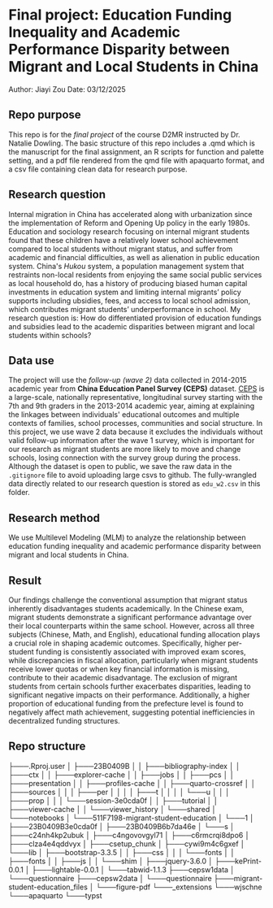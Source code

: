# Final project: Education Funding Inequality and Academic Performance Disparity between Migrant and Local Students in China
Author: Jiayi Zou 
Date: 03/12/2025 

## Repo purpose 
This repo is for the *final project* of the course D2MR instructed by Dr. Natalie Dowling.
The basic structure of this repo includes a .qmd which is the manuscript for the final assignment, an R scripts for function and palette setting, and a pdf file rendered from the qmd file with apaquarto format, and a csv file containing clean data for research purpose.

## Research question
Internal migration in China has accelerated along with urbanization since the implementation of Reform and Opening Up policy in the early 1980s. Education and sociology research focusing on internal migrant students found that these children have a relatively lower school achievement compared to local students without migrant status, and suffer from academic and financial difficulties, as well as alienation in public education system. 
China's *Hukou* system, a population management system that restraints non-local residents from enjoying the same social public services as local household do, has a history of producing biased human capital investments in education system and limiting internal migrants’ policy supports including ubsidies, fees, and access to local school admission, which contributes migrant students’ underperformance in school.
My research question is: How do differentiated provision of education fundings and subsidies lead to the academic disparities between migrant and local students within schools?

## Data use
The project will use the *follow-up (wave 2)* data collected in 2014-2015 academic year from **China Education Panel Survey (CEPS)** dataset.
[CEPS](http://ceps.ruc.edu.cn/English/Home.htm) is a large-scale, nationally representative, longitudinal survey starting with the 7th and 9th graders in the 2013-2014 academic year, aiming at explaining the linkages between individuals' educational outcomes and multiple contexts of families, school processes, communities and social structure.
In this project, we use wave 2 data because it excludes the individuals without valid follow-up information after the wave 1 survey, which is important for our research as migrant students are more likely to move and change schools, losing connection with the survey group during the process.
Although the dataset is open to public, we save the raw data in the `.gitignore` file to avoid uploading large csvs to github. 
The fully-wrangled data directly related to our research question is stored as `edu_w2.csv` in this folder.

## Research method
We use Multilevel Modeling (MLM) to analyze the relationship between education funding inequality and academic performance disparity between migrant and local students in China.

## Result

Our findings challenge the conventional assumption that migrant status inherently disadvantages students academically. In the Chinese exam, migrant students demonstrate a significant performance advantage over their local counterparts within the same school. However, across all three subjects (Chinese, Math, and English), educational funding allocation plays a crucial role in shaping academic outcomes.
Specifically, higher per-student funding is consistently associated with improved exam scores, while discrepancies in fiscal allocation, particularly when migrant students receive lower quotas or when key financial information is missing, contribute to their academic disadvantage. The exclusion of migrant students from certain schools further exacerbates disparities, leading to significant negative impacts on their performance. 
Additionally, a higher proportion of educational funding from the prefecture level is found to negatively affect math achievement, suggesting potential inefficiencies in decentralized funding structures.


## Repo structure
<!-- TREEVIEW START -->
├───.Rproj.user
│   ├───23B0409B
│   │   ├───bibliography-index
│   │   ├───ctx
│   │   ├───explorer-cache
│   │   ├───jobs
│   │   ├───pcs
│   │   ├───presentation
│   │   ├───profiles-cache
│   │   ├───quarto-crossref
│   │   ├───sources
│   │   │   ├───per
│   │   │   │   ├───t
│   │   │   │   └───u
│   │   │   ├───prop
│   │   │   └───session-3e0cda0f
│   │   ├───tutorial
│   │   ├───viewer-cache
│   │   └───viewer_history
│   └───shared
│       └───notebooks
│           └───511F7198-migrant-student-education
│               └───1
│                   ├───23B0409B3e0cda0f
│                   ├───23B0409B6b7da46e
│                   └───s
│                       ├───c24nh4kp2ubuk
│                       ├───c4ngovovgyl71
│                       ├───c6rmcrqi8dpo6
│                       ├───clza4e4qddvyx
│                       ├───csetup_chunk
│                       ├───cywi9m4c6gxef
│                       └───lib
│                           ├───bootstrap-3.3.5
│                           │   ├───css
│                           │   │   └───fonts
│                           │   ├───fonts
│                           │   ├───js
│                           │   └───shim
│                           ├───jquery-3.6.0
│                           ├───kePrint-0.0.1
│                           ├───lightable-0.0.1
│                           └───tabwid-1.1.3
├───cepsw1data
│   └───questionnaire
├───cepsw2data
│   └───questionnaire
├───migrant-student-education_files
│   └───figure-pdf
└───_extensions
    └───wjschne
        └───apaquarto
            └───typst
<!-- TREEVIEW END -->
